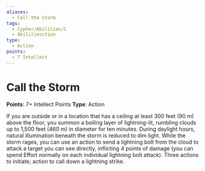 ```yaml
---
aliases:
  - Call the Storm
tags:
  - Cypher/Abilities/C
  - Abilitiesction
type:
  - Action
points:
  - 7 Intellect
---
```


# Call the Storm

**Points**: 7+ Intellect Points
**Type**: Action

If you are outside or in a location that has a ceiling at least 300 feet (90 m) above the floor, you summon a boiling layer of lightning-lit, rumbling clouds up to 1,500 feet (460 m) in diameter for ten minutes. During daylight hours, natural illumination beneath the storm is reduced to dim light. While the storm rages, you can use an action to send a lightning bolt from the cloud to attack a target you can see directly, inflicting 4 points of damage (you can spend Effort normally on each individual lightning bolt attack). Three actions to initiate; action to call down a lightning strike.
